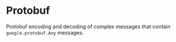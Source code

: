 # Protobuf

Protobuf encoding and decoding of complex messages that contain `google.protobuf.Any` messages.
